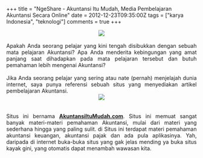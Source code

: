 +++
title = "NgeShare - Akuntansi Itu Mudah, Media Pembelajaran Akuntansi Secara Online"
date = 2012-12-23T09:35:00Z
tags = ["karya Indonesia", "teknologi"]
comments = true
+++

<center><img border="0" data-original-height="450" data-original-width="1000" src="https://2.bp.blogspot.com/-vT0Qo4mMZh4/W-uhgOrW4lI/AAAAAAAASOM/3BbRBsn0uZ4LNlzxWOiMEeeRWLJFXB1zwCLcBGAs/s1600/accounting.jpg" /></center><br /><div style="text-align: justify;">Apakah Anda seorang pelajar yang kini tengah disibukkan dengan sebuah mata pelajaran Akuntansi? Apa Anda menderita kebingungan yang amat panjang saat dihadapkan pada mata pelajaran tersebut dan butuh pemahaman lebih mengenai Akuntansi?<br /><br />
Jika Anda seorang pelajar yang sering atau nate (pernah) menjelajah dunia internet, saya punya referensi sebuah situs yang menyediakan artikel pembelajaran Akuntansi.<br /><center><img border="0" src="https://2.bp.blogspot.com/-QvxCejUQ4Vs/UNZtmwuEjlI/AAAAAAAAAoI/ANZi2U-UBNM/s1600/akun.jpg" /></center><br /><br />
Situs ini bernama <b><a href="http://www.akuntansiitumudah.com/">AkuntansiItuMudah.com</a></b>. Situs ini memuat sangat banyak materi-materi pemahaman Akuntansi, mulai dari materi yang sederhana hingga yang paling sulit. di Situs ini terdapat materi pemahaman akuntansi keuangan, akuntansi pajak dan ada pula aplikasinya. Yah, daripada di internet buka-buka situs yang gak jelas mending ya buka situs kayak gini, yang otomatis dapat menambah wawasan kita.</div>
